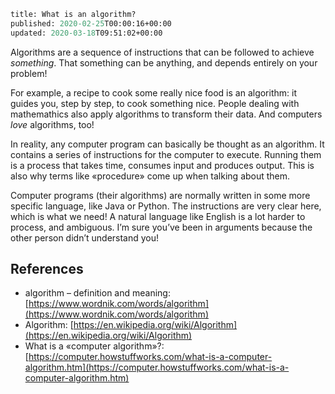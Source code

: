 ```meta
title: What is an algorithm?
published: 2020-02-25T00:00:16+00:00
updated: 2020-03-18T09:51:02+00:00
```

Algorithms are a sequence of instructions that can be followed to achieve _something_. That something can be anything, and depends entirely on your problem!

For example, a recipe to cook some really nice food is an algorithm: it guides you, step by step, to cook something nice. People dealing with mathemathics also apply algorithms to transform their data. And computers _love_ algorithms, too!

In reality, any computer program can basically be thought as an algorithm. It contains a series of instructions for the computer to execute. Running them is a process that takes time, consumes input and produces output. This is also why terms like «procedure» come up when talking about them.

Computer programs (their algorithms) are normally written in some more specific language, like Java or Python. The instructions are very clear here, which is what we need! A natural language like English is a lot harder to process, and ambiguous. I’m sure you’ve been in arguments because the other person didn’t understand you!

## References

* algorithm – definition and meaning: [https://www.wordnik.com/words/algorithm](https://www.wordnik.com/words/algorithm)
* Algorithm: [https://en.wikipedia.org/wiki/Algorithm](https://en.wikipedia.org/wiki/Algorithm)
* What is a «computer algorithm»?: [https://computer.howstuffworks.com/what-is-a-computer-algorithm.htm](https://computer.howstuffworks.com/what-is-a-computer-algorithm.htm)
